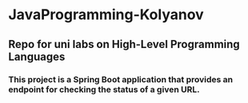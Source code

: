 # JavaProgramming-Kolyanov
## Repo for uni labs on High-Level Programming Languages
### This project is a Spring Boot application that provides an endpoint for checking the status of a given URL.
